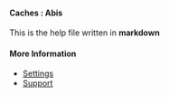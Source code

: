 #### Caches : Abis

This is the help file written in **markdown**

#### More Information

- [Settings](/settings)
- [Support](/support)
